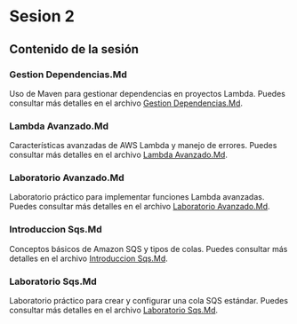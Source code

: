 # Sesion 2

## Contenido de la sesión
### Gestion Dependencias.Md

Uso de Maven para gestionar dependencias en proyectos Lambda. Puedes consultar más detalles en el archivo [Gestion Dependencias.Md](gestion_dependencias.md).

### Lambda Avanzado.Md

Características avanzadas de AWS Lambda y manejo de errores. Puedes consultar más detalles en el archivo [Lambda Avanzado.Md](lambda_avanzado.md).

### Laboratorio Avanzado.Md

Laboratorio práctico para implementar funciones Lambda avanzadas. Puedes consultar más detalles en el archivo [Laboratorio Avanzado.Md](laboratorio_avanzado.md).

### Introduccion Sqs.Md

Conceptos básicos de Amazon SQS y tipos de colas. Puedes consultar más detalles en el archivo [Introduccion Sqs.Md](introduccion_sqs.md).

### Laboratorio Sqs.Md

Laboratorio práctico para crear y configurar una cola SQS estándar. Puedes consultar más detalles en el archivo [Laboratorio Sqs.Md](laboratorio_sqs.md).

